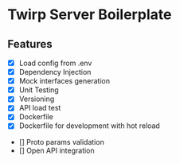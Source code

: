 # Twirp Server Boilerplate

## Features

- [x] Load config from .env
- [x] Dependency Injection
- [x] Mock interfaces generation
- [x] Unit Testing
- [x] Versioning
- [x] API load test
- [x] Dockerfile
- [x] Dockerfile for development with hot reload
- [] Proto params validation
- [] Open API integration